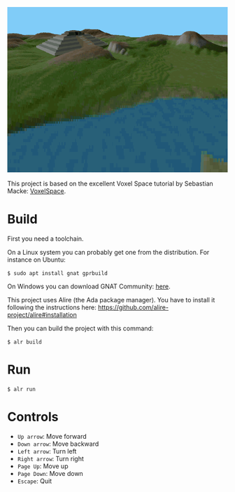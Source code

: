 ![](example_screenshot.png)

This project is based on the excellent Voxel Space tutorial by Sebastian Macke:
[VoxelSpace](https://github.com/s-macke/VoxelSpace).

# Build

First you need a toolchain.

On a Linux system you can probably get one from the distribution.
For instance on Ubuntu:
```
$ sudo apt install gnat gprbuild
```
On Windows you can download GNAT Community: [here](https://www.adacore.com/download).

This project uses Alire (the Ada package manager). You have to install it
following the instructions here:
https://github.com/alire-project/alire#installation

Then you can build the project with this command:
```
$ alr build
```

# Run
```
$ alr run
```

# Controls
 - `Up arrow`: Move forward
 - `Down arrow`: Move backward
 - `Left arrow`: Turn left
 - `Right arrow`: Turn right
 - `Page Up`: Move up
 - `Page Down`: Move down
 - `Escape`: Quit
